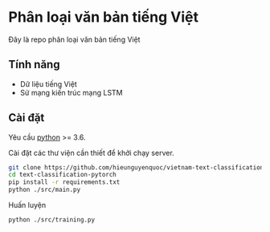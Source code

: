# Phân loại văn bản tiếng Việt

Đây là repo phân loại văn bản tiếng Việt

## Tính năng

- Dữ liệu tiếng Việt
- Sử mạng kiến trúc mạng LSTM

## Cài đặt

Yêu cầu [python](https://www.python.org/) >= 3.6.

Cài đặt các thư viện cần thiết để khởi chạy server.

```sh
git clone https://github.com/hieunguyenquoc/vietnam-text-classification.git
cd text-classification-pytorch
pip install -r requirements.txt
python ./src/main.py
```

Huấn luyện

```sh
python ./src/training.py
```